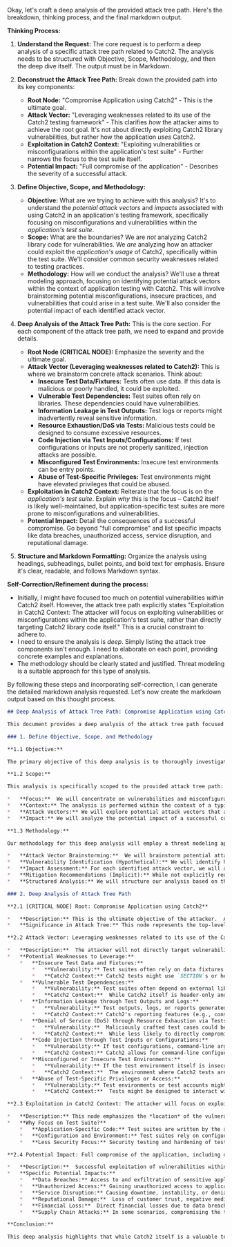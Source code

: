 Okay, let's craft a deep analysis of the provided attack tree path. Here's the breakdown, thinking process, and the final markdown output.

**Thinking Process:**

1.  **Understand the Request:** The core request is to perform a deep analysis of a specific attack tree path related to Catch2.  The analysis needs to be structured with Objective, Scope, Methodology, and then the deep dive itself.  The output must be in Markdown.

2.  **Deconstruct the Attack Tree Path:**  Break down the provided path into its key components:
    *   **Root Node:** "Compromise Application using Catch2" - This is the ultimate goal.
    *   **Attack Vector:** "Leveraging weaknesses related to its use of the Catch2 testing framework" - This clarifies *how* the attacker aims to achieve the root goal. It's not about directly exploiting Catch2 library vulnerabilities, but rather how the application *uses* Catch2.
    *   **Exploitation in Catch2 Context:** "Exploiting vulnerabilities or misconfigurations within the application's test suite" -  Further narrows the focus to the test suite itself.
    *   **Potential Impact:** "Full compromise of the application" -  Describes the severity of a successful attack.

3.  **Define Objective, Scope, and Methodology:**
    *   **Objective:** What are we trying to achieve with this analysis?  It's to understand the *potential attack vectors* and *impacts* associated with using Catch2 in an application's testing framework, specifically focusing on misconfigurations and vulnerabilities within the *application's test suite*.
    *   **Scope:** What are the boundaries? We are *not* analyzing Catch2 library code for vulnerabilities. We *are* analyzing how an attacker could exploit the *application's usage* of Catch2, specifically within the test suite.  We'll consider common security weaknesses related to testing practices.
    *   **Methodology:** How will we conduct the analysis?  We'll use a threat modeling approach, focusing on identifying potential attack vectors within the context of application testing with Catch2.  This will involve brainstorming potential misconfigurations, insecure practices, and vulnerabilities that could arise in a test suite. We'll also consider the potential impact of each identified attack vector.

4.  **Deep Analysis of the Attack Tree Path:**  This is the core section.  For each component of the attack tree path, we need to expand and provide details.
    *   **Root Node (CRITICAL NODE):** Emphasize the severity and the ultimate goal.
    *   **Attack Vector (Leveraging weaknesses related to Catch2):**  This is where we brainstorm concrete attack scenarios.  Think about:
        *   **Insecure Test Data/Fixtures:**  Tests often use data. If this data is malicious or poorly handled, it could be exploited.
        *   **Vulnerable Test Dependencies:** Test suites often rely on libraries. These dependencies could have vulnerabilities.
        *   **Information Leakage in Test Outputs:** Test logs or reports might inadvertently reveal sensitive information.
        *   **Resource Exhaustion/DoS via Tests:**  Malicious tests could be designed to consume excessive resources.
        *   **Code Injection via Test Inputs/Configurations:**  If test configurations or inputs are not properly sanitized, injection attacks are possible.
        *   **Misconfigured Test Environments:**  Insecure test environments can be entry points.
        *   **Abuse of Test-Specific Privileges:** Test environments might have elevated privileges that could be abused.
    *   **Exploitation in Catch2 Context:** Reiterate that the focus is on the *application's test suite*.  Explain *why* this is the focus – Catch2 itself is likely well-maintained, but application-specific test suites are more prone to misconfigurations and vulnerabilities.
    *   **Potential Impact:**  Detail the consequences of a successful compromise.  Go beyond "full compromise" and list specific impacts like data breaches, unauthorized access, service disruption, and reputational damage.

5.  **Structure and Markdown Formatting:** Organize the analysis using headings, subheadings, bullet points, and bold text for emphasis. Ensure it's clear, readable, and follows Markdown syntax.

**Self-Correction/Refinement during the process:**

*   Initially, I might have focused too much on potential vulnerabilities *within* Catch2 itself.  However, the attack tree path explicitly states "Exploitation in Catch2 Context: The attacker will focus on exploiting vulnerabilities or misconfigurations within the application's test suite, rather than directly targeting Catch2 library code itself." This is a crucial constraint to adhere to.
*   I need to ensure the analysis is *deep*.  Simply listing the attack tree components isn't enough.  I need to elaborate on each point, providing concrete examples and explanations.
*   The methodology should be clearly stated and justified.  Threat modeling is a suitable approach for this type of analysis.

By following these steps and incorporating self-correction, I can generate the detailed markdown analysis requested. Let's now create the markdown output based on this thought process.

```markdown
## Deep Analysis of Attack Tree Path: Compromise Application using Catch2

This document provides a deep analysis of the attack tree path focused on compromising an application that utilizes the Catch2 testing framework. We will define the objective, scope, and methodology for this analysis before delving into the specifics of the attack path.

### 1. Define Objective, Scope, and Methodology

**1.1 Objective:**

The primary objective of this deep analysis is to thoroughly investigate the potential attack vectors and security risks associated with an attacker attempting to compromise an application by leveraging weaknesses related to its use of the Catch2 testing framework.  We aim to identify specific vulnerabilities and misconfigurations within the application's test suite that could be exploited to achieve application compromise.  Ultimately, this analysis will help development teams understand and mitigate these risks, leading to more secure application development practices when using Catch2.

**1.2 Scope:**

This analysis is specifically scoped to the provided attack tree path:

*   **Focus:**  We will concentrate on vulnerabilities and misconfigurations within the *application's test suite* that utilizes Catch2. This explicitly excludes searching for vulnerabilities within the Catch2 library code itself. We assume Catch2 library is reasonably secure and up-to-date.
*   **Context:** The analysis is performed within the context of a typical application development lifecycle where Catch2 is used for unit and integration testing.
*   **Attack Vectors:** We will explore potential attack vectors that an attacker might employ to exploit weaknesses in the application's test suite environment and practices related to Catch2.
*   **Impact:** We will analyze the potential impact of a successful compromise achieved through the identified attack vectors, focusing on the consequences for the application and the organization.

**1.3 Methodology:**

Our methodology for this deep analysis will employ a threat modeling approach, focusing on identifying potential attack vectors and vulnerabilities within the context of application testing with Catch2.  This will involve:

*   **Attack Vector Brainstorming:**  We will brainstorm potential attack vectors based on common security weaknesses in testing practices, software development lifecycle, and general application security principles, specifically considering how these relate to the use of Catch2 in test suites.
*   **Vulnerability Identification (Hypothetical):** We will identify hypothetical vulnerabilities and misconfigurations that could be present in an application's test suite using Catch2, which an attacker could exploit.
*   **Impact Assessment:** For each identified attack vector, we will assess the potential impact on the application and the organization if the attack is successful.
*   **Mitigation Recommendations (Implicit):** While not explicitly requested in the path, the analysis will implicitly point towards areas where security mitigations should be implemented to reduce the risk of these attacks.
*   **Structured Analysis:** We will structure our analysis based on the provided attack tree path components to ensure a clear and organized presentation of findings.

### 2. Deep Analysis of Attack Tree Path

**2.1 [CRITICAL NODE] Root: Compromise Application using Catch2**

*   **Description:** This is the ultimate objective of the attacker.  A successful attack at this level signifies a complete breach of the application's security, allowing the attacker to achieve their malicious goals. The criticality is high because compromising the application can have severe consequences for the organization and its users.
*   **Significance in Attack Tree:** This node represents the top-level goal in the attack tree, and all subsequent nodes and paths lead towards achieving this objective.

**2.2 Attack Vector: Leveraging weaknesses related to its use of the Catch2 testing framework.**

*   **Description:**  The attacker will not directly target vulnerabilities within the Catch2 library itself (assuming it's well-maintained). Instead, the focus is on exploiting weaknesses arising from *how the application development team uses Catch2* in their testing process and within their test suites. This is a crucial distinction.  The attack surface is not Catch2's code, but the application's *implementation and configuration* of its tests using Catch2.
*   **Potential Weaknesses to Leverage:**
    *   **Insecure Test Data and Fixtures:**
        *   **Vulnerability:** Test suites often rely on data fixtures or test data. If this data is sourced from untrusted locations, contains malicious content, or is not properly sanitized before being used in tests, it could introduce vulnerabilities. For example, a test might load a JSON file as input, and a malicious actor could modify this JSON file to contain code that gets executed during test execution or application initialization triggered by the test.
        *   **Catch2 Context:** Catch2 tests might use `SECTION`s or helper functions to load and process test data. If this data handling is insecure, it can be exploited.
    *   **Vulnerable Test Dependencies:**
        *   **Vulnerability:** Test suites often depend on external libraries or modules for mocking, data generation, or other testing utilities. If these dependencies have known vulnerabilities, and the test suite uses outdated or vulnerable versions, attackers could exploit these vulnerabilities.
        *   **Catch2 Context:**  While Catch2 itself is header-only and has minimal dependencies, the *application's test suite* might pull in numerous dependencies via build systems or package managers.  These dependencies become part of the attack surface.
    *   **Information Leakage through Test Outputs and Logs:**
        *   **Vulnerability:** Test outputs, logs, or reports generated by Catch2 tests might inadvertently expose sensitive information, such as API keys, database credentials, internal paths, or configuration details. This information could be valuable for attackers in reconnaissance or further exploitation.
        *   **Catch2 Context:** Catch2's reporting features (e.g., console output, XML reports) could inadvertently include sensitive data if test cases are not carefully designed to avoid logging such information. Custom reporters or listeners could also be misconfigured to leak data.
    *   **Denial of Service (DoS) through Resource Exhaustion via Tests:**
        *   **Vulnerability:**  Maliciously crafted test cases could be designed to consume excessive resources (CPU, memory, disk I/O) during test execution, leading to a Denial of Service condition in the test environment or even impacting the development infrastructure.
        *   **Catch2 Context:**  While less likely to directly compromise the application *in production*, a DoS in the test environment can disrupt development workflows, delay releases, and potentially mask other malicious activities.  Extremely long-running or resource-intensive tests could be injected.
    *   **Code Injection through Test Inputs or Configurations:**
        *   **Vulnerability:** If test configurations, command-line arguments passed to tests, or environment variables used by tests are not properly validated and sanitized, attackers might be able to inject malicious code or commands that get executed during test execution.
        *   **Catch2 Context:** Catch2 allows for command-line configuration and environment variable usage. If tests rely on external configurations that are not securely managed, injection attacks are possible.
    *   **Misconfigured or Insecure Test Environments:**
        *   **Vulnerability:** If the test environment itself is insecure (e.g., running with excessive privileges, exposed to the internet, lacking proper network segmentation), it can become an entry point for attackers. Compromising the test environment could then lead to compromising the application or accessing sensitive development resources.
        *   **Catch2 Context:**  The environment where Catch2 tests are executed is critical. If this environment is not hardened, it can be exploited. For example, if tests are run in containers with overly permissive security profiles or in shared environments without proper isolation.
    *   **Abuse of Test-Specific Privileges or Access:**
        *   **Vulnerability:** Test environments or test accounts might have elevated privileges or access to resources that are not available in production. Attackers could exploit vulnerabilities in the test suite to gain these elevated privileges and then pivot to attack production systems or access sensitive data.
        *   **Catch2 Context:**  Tests might be designed to interact with databases, APIs, or other services using credentials that are more permissive than production credentials. If a test is compromised, these elevated credentials could be exposed or misused.

**2.3 Exploitation in Catch2 Context: The attacker will focus on exploiting vulnerabilities or misconfigurations within the application's test suite, rather than directly targeting Catch2 library code itself (which is less likely to be vulnerable).**

*   **Description:** This node emphasizes the *location* of the vulnerabilities being exploited.  The attacker is not expected to find zero-day vulnerabilities in the core Catch2 library. Instead, the focus is on the application-specific test code, test configurations, test data, and the environment in which these tests are executed.  This is a more realistic and likely attack vector because application-specific code and configurations are often less rigorously reviewed for security than well-established libraries like Catch2.
*   **Why Focus on Test Suite?**
    *   **Application-Specific Code:** Test suites are written by the application development team and are more likely to contain application-specific logic and potential vulnerabilities.
    *   **Configuration and Environment:** Test suites rely on configurations, data, and environments that are often managed with less security rigor than production systems.
    *   **Less Security Focus:** Security testing and hardening of test suites might be overlooked compared to production application security.

**2.4 Potential Impact: Full compromise of the application, including data breaches, unauthorized access, service disruption, and reputational damage.**

*   **Description:**  Successful exploitation of vulnerabilities within the application's test suite, as outlined in the attack vectors, can lead to a full compromise of the application. This means the attacker can achieve a wide range of malicious objectives.
*   **Specific Potential Impacts:**
    *   **Data Breaches:** Access to and exfiltration of sensitive application data, customer data, or internal organizational data.
    *   **Unauthorized Access:** Gaining unauthorized access to application functionalities, administrative interfaces, or backend systems.
    *   **Service Disruption:** Causing downtime, instability, or denial of service to the application, impacting users and business operations.
    *   **Reputational Damage:**  Loss of customer trust, negative media coverage, and damage to the organization's reputation due to the security breach.
    *   **Financial Loss:**  Direct financial losses due to data breaches, fines, recovery costs, and business disruption.
    *   **Supply Chain Attacks:** In some scenarios, compromising the test environment could be a stepping stone to further attacks on the software supply chain, potentially impacting other systems or customers.

**Conclusion:**

This deep analysis highlights that while Catch2 itself is a valuable testing framework, its use within an application introduces potential security risks if the test suite and its environment are not properly secured.  Development teams must be vigilant in securing their test suites, treating them as a critical part of the application's security posture.  Focusing on secure test data handling, dependency management, minimizing information leakage, and hardening test environments are crucial steps to mitigate the risks outlined in this attack tree path.